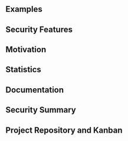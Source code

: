 # <Our FOSS Product>

## Examples 

## Security Features 

## Motivation

## Statistics

## Documentation

## Security Summary

## Project Repository and Kanban
